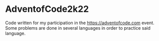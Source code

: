 # AdventofCode2k22
Code written for my participation in the https://adventofcode.com event. Some problems are done in several languages in order to practice said language. 

